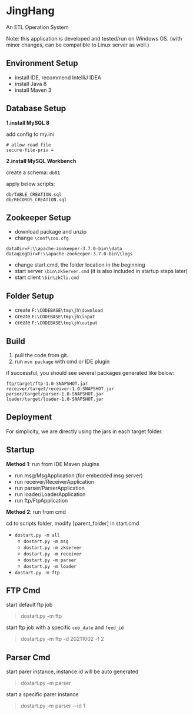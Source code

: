 # JingHang

An ETL Operation System

Note: this application is developed and tested/run on Windows OS. (with minor changes, can be compatible to Linux server as well.)

## Environment Setup

- install IDE, recommend IntelliJ IDEA
- install Java 8
- install Maven 3

## Database Setup

**1.install MySQL 8**

add config to my.ini

~~~
# allow read file
secure-file-priv =
~~~

**2.install MySQL Workbench**

create a schema: `db01`

apply below scripts:

~~~
db/TABLE_CREATION.sql
db/RECORDS_CREATION.sql
~~~

## Zookeeper Setup

- download package and unzip
- change `\conf\zoo.cfg`

~~~
dataDir=F:\\apache-zookeeper-3.7.0-bin\\data
dataqLogDir=F:\\apache-zookeeper-3.7.0-bin\\logs
~~~

- change start.cmd, the folder location in the beginning
- start server `\bin\zkServer.cmd` (it is also included in startup steps later)
- start client `\bin\zkCli.cmd`

## Folder Setup

- create `F:\CODEBASE\tmp\jh\download`
- create `F:\CODEBASE\tmp\jh\input`
- create `F:\CODEBASE\tmp\jh\output`

## Build

1. pull the code from git.
2. run `mvn package` with cmd or IDE plugin

if successful, you should see several packages generated like below:

~~~
ftp/target/ftp-1.0-SNAPSHOT.jar
receiver/target/receiver-1.0-SNAPSHOT.jar
parser/target/parser-1.0-SNAPSHOT.jar
loader/target/loader-1.0-SNAPSHOT.jar
~~~

## Deployment

For simplicity, we are directly using the jars in each target folder.

## Startup

**Method 1**: run from IDE Maven plugins

- run msg/MsgApplication (for embedded msg server)
- run receiver/ReceiverApplication
- run parser/ParserApplication
- run loader/LoaderApplication
- run ftp/FtpApplication

**Method 2**: run from cmd

cd to scripts folder, modify [parent_folder] in start.cmd

- `dostart.py -m all`
  - `dostart.py -m msg`
  - `dostart.py -m zkserver`
  - `dostart.py -m receiver`
  - `dostart.py -m parser`
  - `dostart.py -m loader`
- `dostart.py -m ftp`

## FTP Cmd

start default ftp job
> dostart.py -m ftp

start ftp job with a specific `cob_date` and `feed_id`
> dostart.py -m ftp -d 20211002 -f 2

## Parser Cmd

start parer instance, instance id will be auto generated
> dostart.py -m parser

start a specific parer instance
> dostart.py -m parser --id 1
